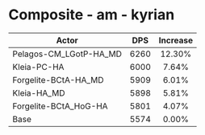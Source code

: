 # Composite - am - kyrian
| Actor | DPS | Increase |
|---|:---:|:---:|
|Pelagos-CM_LGotP-HA_MD|6260|12.30%|
|Kleia-PC-HA|6000|7.64%|
|Forgelite-BCtA-HA_MD|5909|6.01%|
|Kleia-HA_MD|5898|5.81%|
|Forgelite-BCtA_HoG-HA|5801|4.07%|
|Base|5574|0.00%|
